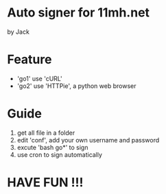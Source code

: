 # Auto signer for 11mh.net
by Jack

# Feature
* 'go1' use 'cURL'
* 'go2' use 'HTTPie', a python web browser

# Guide
1. get all file in a folder
2. edit 'conf', add your own username and password
3. excute 'bash go\*' to sign
4. use cron to sign automatically

# HAVE FUN !!!
